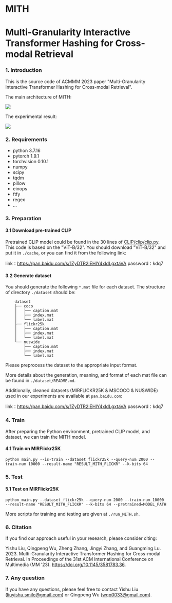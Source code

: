 # MITH

# Multi-Granularity Interactive Transformer Hashing for Cross-modal Retrieval


### 1. Introduction

This is the source code of ACMMM 2023 paper "Multi-Granularity Interactive Transformer Hashing for Cross-modal Retrieval".

The main architecture of MITH:

![](./Fig/frameworkMITH.png)

The experimental result:

![](./Fig/resultMITH.png)


### 2. Requirements

- python 3.7.16
- pytorch 1.9.1
- torchvision 0.10.1
- numpy
- scipy
- tqdm
- pillow
- einops
- ftfy
- regex
- ...




### 3. Preparation

#### 3.1 Download pre-trained CLIP

Pretrained CLIP model could be found in the 30 lines of [CLIP/clip/clip.py](https://github.com/openai/CLIP/blob/main/clip/clip.py). 
This code is based on the "ViT-B/32". 
You should download "ViT-B/32" and put it in `./cache`, or you can find it from the following link:


link：https://pan.baidu.com/s/1ZyDTR2IEHlY4xIdLgxtaVA
password：kdq7


#### 3.2 Generate dataset

You should generate the following `*.mat` file for each dataset. The structure of directory `./dataset` should be:
```
    dataset
    ├── coco
    │   ├── caption.mat 
    │   ├── index.mat
    │   └── label.mat 
    ├── flickr25k
    │   ├── caption.mat
    │   ├── index.mat
    │   └── label.mat
    └── nuswide
        ├── caption.mat
        ├── index.mat 
        └── label.mat
```

Please preprocess the dataset to the appropriate input format.

More details about the generation, meaning, and format of each mat file can be found in `./dataset/README.md`.

Additionally, cleaned datasets (MIRFLICKR25K & MSCOCO & NUSWIDE) used in our experiments are available at `pan.baidu.com`:

link：https://pan.baidu.com/s/1ZyDTR2IEHlY4xIdLgxtaVA
password：kdq7

### 4. Train

After preparing the Python environment, pretrained CLIP model, and dataset, we can train the MITH model.
#### 4.1 Train on MIRFlickr25K
``` 
python main.py --is-train --dataset flickr25k --query-num 2000 --train-num 10000 --result-name "RESULT_MITH_FLICKR" --k-bits 64
```

### 5. Test

#### 5.1 Test on MIRFlickr25K

``` 
python main.py --dataset flickr25k --query-num 2000 --train-num 10000 --result-name "RESULT_MITH_FLICKR" --k-bits 64 --pretrained=MODEL_PATH
``` 

More scripts for training and testing are given at `./run_MITH.sh`. 


### 6. Citation
If you find our approach useful in your research, please consider citing:

Yishu Liu, Qingpeng Wu, Zheng Zhang, Jingyi Zhang, and Guangming Lu. 2023. Multi-Granularity Interactive Transformer Hashing for Cross-modal Retrieval. In Proceedings of the 31st ACM International Conference on Multimedia (MM ’23). https://doi.org/10.1145/3581783.36.

### 7. Any question

If you have any questions, please feel free to contact Yishu Liu (liuyishu.smile@gmail.com) or Qingpeng Wu (wqp0033@gmail.com).
